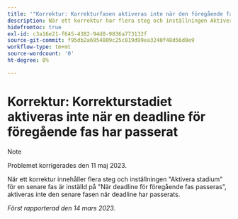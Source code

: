 ```yaml
---
title: '"Korrektur: Korrekturfasen aktiveras inte när den föregående fasens deadline passerar'
description: När ett korrektur har flera steg och inställningen Aktivera stadium för en senare fas är inställd på När deadline för föregående fas har passerat, aktiveras inte den senare fasen när deadline har passerat.
hidefromtoc: true
exl-id: c3a16e21-f645-4382-94d8-9836a773132f
source-git-commit: f95db2a6954809c25c819d99ea3240f48d56d0e9
workflow-type: tm+mt
source-wordcount: '0'
ht-degree: 0%

---
```


# Korrektur: Korrekturstadiet aktiveras inte när en deadline för föregående fas har passerat

<!--This article is on the WF and WFP TOC-->

>[!NOTE]
>
>Problemet korrigerades den 11 maj 2023.

När ett korrektur innehåller flera steg och inställningen &quot;Aktivera stadium&quot; för en senare fas är inställd på &quot;När deadline för föregående fas passeras&quot;, aktiveras inte den senare fasen när deadline har passerats.

_Först rapporterad den 14 mars 2023._
